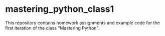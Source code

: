 # mastering_python_class1
This repository contains homework assignments and example code for the first iteration of the class "Mastering Python".

